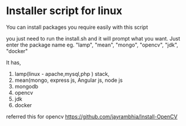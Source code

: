 # Installer script for linux

You can install packages you require easily with this script

you just need to run the install.sh and it will prompt what you want.
Just enter the package name eg. "lamp", "mean", "mongo", "opencv", "jdk", "docker"

It has,

1. lamp(linux - apache,mysql,php ) stack, 
2. mean(mongo, express js, Angular js, node js
3. mongodb
4. opencv
5. jdk
6. docker

referred this for opencv https://github.com/jayrambhia/Install-OpenCV
